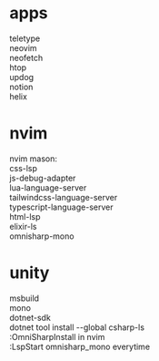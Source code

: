 # apps

teletype  
neovim  
neofetch  
htop  
updog  
notion  
helix  

# nvim

nvim mason:  
css-lsp  
js-debug-adapter  
lua-language-server  
tailwindcss-language-server  
typescript-language-server  
html-lsp  
elixir-ls  
omnisharp-mono  

# unity  
msbuild  
mono  
dotnet-sdk  
dotnet tool install --global csharp-ls  
:OmniSharpInstall in nvim  
:LspStart omnisharp_mono everytime
